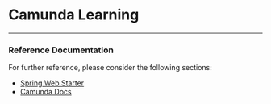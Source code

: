 # Camunda Learning 
   
***

### Reference Documentation
For further reference, please consider the following sections:

* [Spring Web Starter](https://docs.spring.io/spring-boot/docs/{bootVersion}/reference/htmlsingle/#boot-features-developing-web-applications)
* [Camunda Docs](https://docs.camunda.org/manual/7.11/introduction/)
